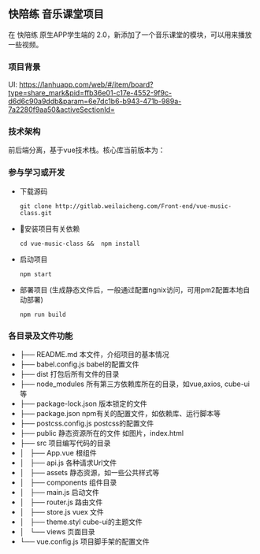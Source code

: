 ## 快陪练 音乐课堂项目
在 快陪练 原生APP学生端的 2.0，新添加了一个音乐课堂的模块，可以用来播放一些视频。

### 项目背景
UI:
 https://lanhuapp.com/web/#/item/board?type=share_mark&pid=ffb36e01-c17e-4552-9f9c-d6d6c90a9ddb&param=6e7dc1b6-b943-471b-989a-7a2280f9aa50&activeSectionId=
 
### 技术架构
前后端分离，基于vue技术栈。核心库当前版本为：

### 参与学习或开发
- 下载源码
  ```
  git clone http://gitlab.weilaicheng.com/Front-end/vue-music-class.git
  ```
- 安装项目有关依赖
  ```
  cd vue-music-class &&  npm install 
  ```
- 启动项目
  ```
  npm start  
  ```
- 部署项目 (生成静态文件后，一般通过配置ngnix访问，可用pm2配置本地自动部署)
  ```
  npm run build
  ```
  
### 各目录及文件功能
- ├── README.md 本文件，介绍项目的基本情况
- ├── babel.config.js babel的配置文件
- ├── dist 打包后所有文件的目录
- ├── node_modules 所有第三方依赖库所在的目录，如vue,axios, cube-ui等
- ├── package-lock.json 版本锁定的文件
- ├── package.json npm有关的配置文件，如依赖库、运行脚本等
- ├── postcss.config.js postcss的配置文件
- ├── public 静态资源所在的文件 如图片，index.html 
- ├── src 项目编写代码的目录
- │   ├── App.vue 根组件
- │   ├── api.js 各种请求Url文件
- │   ├── assets 静态资源，如一些公共样式等
- │   ├── components 组件目录
- │   ├── main.js 启动文件
- │   ├── router.js 路由文件
- │   ├── store.js vuex 文件
- │   ├── theme.styl cube-ui的主题文件
- │   └── views 页面目录
- └── vue.config.js 项目脚手架的配置文件